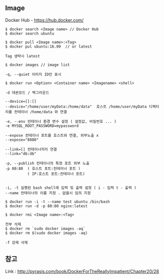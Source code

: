 ## Image
Docker Hub - https://hub.docker.com/

```
$ docker search <Image name> // Docker Hub
$ docker search ubuntu
```
```
$ docker pull <Image name>:<Tag>
$ docker pul ubuntu:16.09  // or latest 

Tag 생략시 latest 
```
```
$ docker images // image list

-q, --quiet 이미지 ID만 표시 
```
```
$ docker run <Option> <Container name> <Imagename> <shell>

-d 데몬모드 / 백그라운드

--device=[]:[] 
--device="/home/user/myData:/home/data"  호스트 /home/user/myData 디렉터리를 컨테이너 /home/data 와 연결

-e, --env 컨테이너 환경 변수 설정 ( 설정값, 비밀번호 ... )
-e MYSQL_ROOT_PASSWORD=mypassword

--expose 컨테이너 포트를 호스트와 연결, 외부노출 x
--expose="8080"

--link=[] 컨테이너끼리 연결
--link="db:db"

-p, --publish 컨테이너의 특정 포트 외부 노출
-p 80:80  ( 호스트 포트:컨테이너 포트 )
          ( IP:호스트 포트:컨테이너 포트)
  

-i, -t 실행된 bash shell에 입력 및 출력 설정 ( i - 입력 t - 출력 )
--name 컨테이너의 이름 지정 . 없을시 임의 지정

$ docker run -i -t --name test ubuntu /bin/bash
$ docker run -d -p 80:80 nginx:latest
```

```
$ docker rmi <Image name>:<Tag>

전부 삭제
$ docker rm `sudo docker images -aq`
$ docker rm $(sudo docker images -aq)

-f 강제 삭제 
```

## 참고
Link : http://pyrasis.com/book/DockerForTheReallyImpatient/Chapter20/28

